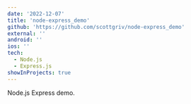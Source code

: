 ```yaml
---
date: '2022-12-07'
title: 'node-express_demo'
github: 'https://github.com/scottgriv/node-express_demo'
external: ''
android: ''
ios: ''
tech:
  - Node.js
  - Express.js
showInProjects: true
---
```


Node.js Express demo.
